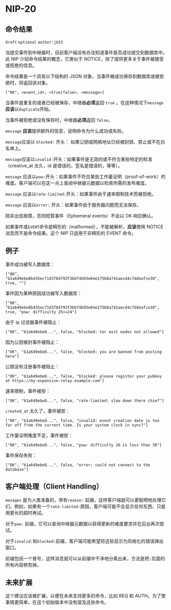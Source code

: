 # NIP-20

## 命令结果

`draft` `optional` `author:jb55`

当提交事件到中继器时，目前客户端没有办法知道事件是否成功提交到数据库中。此 NIP 介绍命令结果的概念，它类似于 NOTICE，除了提供更多关于事件被接受或拒绝的信息。

命令结果是一个具有以下结构的 JSON 对象，当事件被成功保存到数据库或被拒绝时，将返回该对象。

```
["OK", <event_id>, <true|false>, <message>]
```

当事件是重复的或者已经被保存，中继器**必须**返回 `true` 。在这种情况下`message` **应该**以`duplicate`开始。

当事件被拒绝或没有保存时，中继器**必须**返回 `false`。

`message` **应该**提供额外的信息，说明命令为什么成功或失败。

`message`应该以 `blocked:` 开头： 如果公钥或网络地址已经被封锁、禁止或不在白名单上。

`message`应该以`invalid:`开头：如果事件是无效的或不符合某些特定的标准（creative_at 太久，id 是错误的，签名是错误的，等等）。

`message` 应该以`pow:`开头：如果事件不符合某些工作量证明（proof-of-work）的难度。客户端可以在这一点上查阅中继器元数据以检索所需的发布难度。

`message` 应该以`rate-limited:`开头：如果事件由于速率限制技术而被拒绝。

`message` 应该以`error:` 开头：如果事件由于服务器问题而无法保存。

除非出现故障，否则短暂事件（Ephemeral events）不会以 OK 响应确认。

如果事件或`EVENT`命令是畸形的（malformed），不能被解析，**应该**使用 NOTICE 消息而不是命令结果。这个 NIP 只适用于非畸形的 EVENT 命令。

## 例子

事件成功被写入数据库：

```
["OK", "b1a649ebe8b435ec71d3784793f3bbf4b93e64e17568a741aecd4c7ddeafce30", true, ""]
```

事件因为某种原因成功被写入数据库：

```
["OK", "b1a649ebe8b435ec71d3784793f3bbf4b93e64e17568a741aecd4c7ddeafce30", true, "pow: difficulty 25>=24"]
```

由于 ip 过滤器事件被阻止：

```
["OK", "b1a649ebe8...", false, "blocked: tor exit nodes not allowed"]
```

因为公钥被封事件被阻止：

```
["OK", "b1a649ebe8...", false, "blocked: you are banned from posting here"]
```

公钥没有注册事件被阻止：

```
["OK", "b1a649ebe8...", false, "blocked: please register your pubkey at https://my-expensive-relay.example.com"]
```

速率限制，事件被拒：

```
["OK", "b1a649ebe8...", false, "rate-limited: slow down there chief"]
```

`created_at` 太久了，事件被拒：

```
["OK", "b1a649ebe8...", false, "invalid: event creation date is too far off from the current time. Is your system clock in sync?"]
```

工作量证明难度不足，事件被拒：

```
["OK", "b1a649ebe8...", false, "pow: difficulty 26 is less than 30"]
```

事件保存失败：

```
["OK", "b1a649ebe8...", false, "error: could not connect to the database"]
```

## 客户端处理（Client Handling）

`mesages` 是为人类准备的，带有`reason:` 前缀，这样客户端就可以更聪明地处理它们。例如，如果有一个`rate-limited:`原因，客户端可能不会显示任何东西，只是用更长的超时再试。

对于`pow:` 前缀，它可以查询中继器元数据以获得更新的难度要求并在后台再次尝试。

对于`invalid:`和`blocked:`前缀，客户端可能希望将这些显示为风格化的错误弹出窗口。

前缀包括一个冒号，这样消息就可以从前缀中干净地分离出来，方法是把`:`后面的所有内容修剪掉。

## 未来扩展

这个建议应该被扩展，以便在未来支持更多的命令，比如 REQ 和 AUTH。为了使事情更简单，在这个初始版本中没有提及这些命令。

